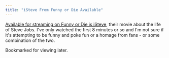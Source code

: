 ```yaml
---
title: "iSteve From Funny or Die Available"
---
```

<p><a href="http://www.funnyordie.com/videos/d2e0f617e3/isteve">Available for streaming on Funny or Die is iSteve</a>, their movie about the life of Steve Jobs. I've only watched the first 8 minutes or so and I'm not sure if it's attempting to be funny and poke fun or a homage from fans - or some combination of the two.</p>
<p>Bookmarked for viewing later.</p>
